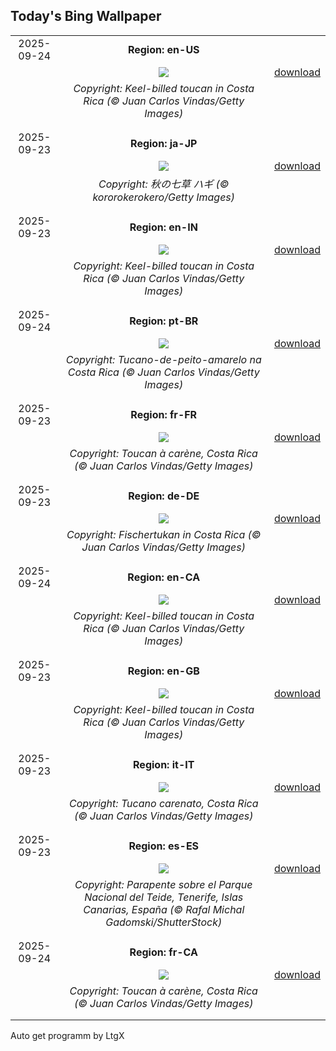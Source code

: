 ## Today's Bing Wallpaper
|      |      |      |
| :----: | :----: | :----: |
|2025-09-24|**Region: en-US**||
||![](https://www.bing.com/th?id=OHR.ToucanForest_EN-US8319635845_UHD.jpg&pid=hp&w=1152&h=648&rs=1&c=4)| [download](https://www.bing.com/th?id=OHR.ToucanForest_EN-US8319635845_UHD.jpg)|
||*Copyright: Keel-billed toucan in Costa Rica (© Juan Carlos Vindas/Getty Images)*
||
|||
|2025-09-23|**Region: ja-JP**||
||![](https://www.bing.com/th?id=OHR.AutumnEquinox2025_JA-JP9152081751_UHD.jpg&pid=hp&w=1152&h=648&rs=1&c=4)| [download](https://www.bing.com/th?id=OHR.AutumnEquinox2025_JA-JP9152081751_UHD.jpg)|
||*Copyright: 秋の七草 ハギ (© kororokerokero/Getty Images)*
||
|||
|2025-09-23|**Region: en-IN**||
||![](https://www.bing.com/th?id=OHR.ToucanForest_EN-IN2300582458_UHD.jpg&pid=hp&w=1152&h=648&rs=1&c=4)| [download](https://www.bing.com/th?id=OHR.ToucanForest_EN-IN2300582458_UHD.jpg)|
||*Copyright: Keel-billed toucan in Costa Rica (© Juan Carlos Vindas/Getty Images)*
||
|||
|2025-09-24|**Region: pt-BR**||
||![](https://www.bing.com/th?id=OHR.ToucanForest_PT-BR8747698753_UHD.jpg&pid=hp&w=1152&h=648&rs=1&c=4)| [download](https://www.bing.com/th?id=OHR.ToucanForest_PT-BR8747698753_UHD.jpg)|
||*Copyright: Tucano-de-peito-amarelo na Costa Rica (© Juan Carlos Vindas/Getty Images)*
||
|||
|2025-09-23|**Region: fr-FR**||
||![](https://www.bing.com/th?id=OHR.ToucanForest_FR-FR5096547078_UHD.jpg&pid=hp&w=1152&h=648&rs=1&c=4)| [download](https://www.bing.com/th?id=OHR.ToucanForest_FR-FR5096547078_UHD.jpg)|
||*Copyright: Toucan à carène, Costa Rica (© Juan Carlos Vindas/Getty Images)*
||
|||
|2025-09-23|**Region: de-DE**||
||![](https://www.bing.com/th?id=OHR.ToucanForest_DE-DE0467627234_UHD.jpg&pid=hp&w=1152&h=648&rs=1&c=4)| [download](https://www.bing.com/th?id=OHR.ToucanForest_DE-DE0467627234_UHD.jpg)|
||*Copyright: Fischertukan in Costa Rica (© Juan Carlos Vindas/Getty Images)*
||
|||
|2025-09-24|**Region: en-CA**||
||![](https://www.bing.com/th?id=OHR.ToucanForest_EN-CA5712281059_UHD.jpg&pid=hp&w=1152&h=648&rs=1&c=4)| [download](https://www.bing.com/th?id=OHR.ToucanForest_EN-CA5712281059_UHD.jpg)|
||*Copyright: Keel-billed toucan in Costa Rica (© Juan Carlos Vindas/Getty Images)*
||
|||
|2025-09-23|**Region: en-GB**||
||![](https://www.bing.com/th?id=OHR.ToucanForest_EN-GB8333466039_UHD.jpg&pid=hp&w=1152&h=648&rs=1&c=4)| [download](https://www.bing.com/th?id=OHR.ToucanForest_EN-GB8333466039_UHD.jpg)|
||*Copyright: Keel-billed toucan in Costa Rica (© Juan Carlos Vindas/Getty Images)*
||
|||
|2025-09-23|**Region: it-IT**||
||![](https://www.bing.com/th?id=OHR.ToucanForest_IT-IT3771106703_UHD.jpg&pid=hp&w=1152&h=648&rs=1&c=4)| [download](https://www.bing.com/th?id=OHR.ToucanForest_IT-IT3771106703_UHD.jpg)|
||*Copyright: Tucano carenato, Costa Rica (© Juan Carlos Vindas/Getty Images)*
||
|||
|2025-09-23|**Region: es-ES**||
||![](https://www.bing.com/th?id=OHR.SportWeekTeide_ES-ES0590010437_UHD.jpg&pid=hp&w=1152&h=648&rs=1&c=4)| [download](https://www.bing.com/th?id=OHR.SportWeekTeide_ES-ES0590010437_UHD.jpg)|
||*Copyright: Parapente sobre el Parque Nacional del Teide, Tenerife, Islas Canarias, España (© Rafal Michal Gadomski/ShutterStock)*
||
|||
|2025-09-24|**Region: fr-CA**||
||![](https://www.bing.com/th?id=OHR.ToucanForest_FR-CA3495026765_UHD.jpg&pid=hp&w=1152&h=648&rs=1&c=4)| [download](https://www.bing.com/th?id=OHR.ToucanForest_FR-CA3495026765_UHD.jpg)|
||*Copyright: Toucan à carène, Costa Rica (© Juan Carlos Vindas/Getty Images)*
||
|||

Auto get programm by LtgX
